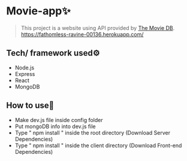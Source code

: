 # Movie-app✨
>  This project is a website using API provided by [The Movie DB](https://www.themoviedb.org/).
https://fathomless-ravine-00136.herokuapp.com/

## Tech/ framework used⚙️
- Node.js
- Express
- React
- MongoDB

## How to use🏃
- Make dev.js file inside config folder 
- Put mongoDB info into dev.js file 
- Type  " npm install " inside the root directory  (Download Server Dependencies) 
- Type " npm install " inside the client directory (Download Front-end Dependencies)
